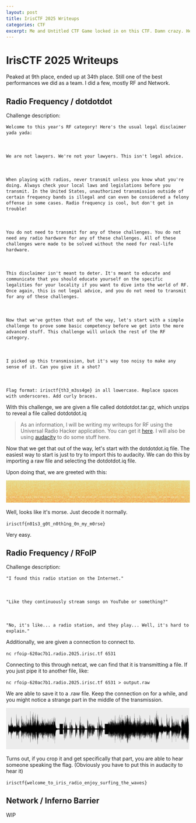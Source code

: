 ```yaml
---
layout: post
title: IrisCTF 2025 Writeups
categories: CTF
excerpt: Me and Untitled CTF Game locked in on this CTF. Damn crazy. Here's some writeups for the challenges I solved.
---
```


<h1>
    IrisCTF 2025 Writeups
</h1>

Peaked at 9th place, ended up at 34th place. Still one of the best performances we did as a team. I did a few, mostly RF and Network.

<h2>
    Radio Frequency / dotdotdot
</h2>

Challenge description:

```
Welcome to this year's RF category! Here's the usual legal disclaimer yada yada:

 

We are not lawyers. We're not your lawyers. This isn't legal advice.

 

When playing with radios, never transmit unless you know what you're doing. Always check your local laws and legislations before you transmit. In the United States, unauthorized transmission outside of certain frequency bands is illegal and can even be considered a felony offense in some cases. Radio frequency is cool, but don't get in trouble!

 

You do not need to transmit for any of these challenges. You do not need any radio hardware for any of these challenges. All of these challenges were made to be solved without the need for real-life hardware.

 

This disclaimer isn't meant to deter. It's meant to educate and communicate that you should educate yourself on the specific legalities for your locality if you want to dive into the world of RF. Once again, this is not legal advice, and you do not need to transmit for any of these challenges.

 

Now that we've gotten that out of the way, let's start with a simple challenge to prove some basic competency before we get into the more advanced stuff. This challenge will unlock the rest of the RF category.

 

I picked up this transmission, but it's way too noisy to make any sense of it. Can you give it a shot?

 

Flag format: irisctf{th3_m3ss4ge} in all lowercase. Replace spaces with underscores. Add curly braces.
```

With this challenge, we are given a file called dotdotdot.tar.gz, which unzips to reveal a file called dotdotdot.iq

> As an information, I will be writing my writeups for RF using the Universal Radio Hacker application. You can get it [here](https://github.com/jopohl/urh). I will also be using [audacity](https://www.audacityteam.org/) to do some stuff here.

Now that we get that out of the way, let's start with the dotdotdot.iq file. The easiest way to start is just to try to import this to audacity. We can do this by importing a raw file and selecting the dotdotdot.iq file.

Upon doing that, we are greeted with this:

![Morse](/images/blogimages/morsmorse.png)

Well, looks like it's morse. Just decode it normally.

`irisctf{n01s3_g0t_n0th1ng_0n_my_m0rse}`

Very easy.


<h2>
    Radio Frequency / RFoIP
</h2>

Challenge description:

```
"I found this radio station on the Internet."

 

"Like they continuously stream songs on YouTube or something?"

 

"No, it's like... a radio station, and they play... Well, it's hard to explain."
```

Additionally, we are given a connection to connect to.

`nc rfoip-620ac7b1.radio.2025.irisc.tf 6531`

Connecting to this through netcat, we can find that it is transmitting a file. If you just pipe it to another file, like:

`nc rfoip-620ac7b1.radio.2025.irisc.tf 6531 > output.raw`

We are able to save it to a .raw file. Keep the connection on for a while, and you might notice a strange part in the middle of the transmission.

![Looks like something odd](/images/blogimages/weirdsounds.png)

Turns out, if you crop it and get specifically that part, you are able to hear someone speaking the flag.
(Obviously you have to put this in audacity to hear it)

`irisctf{welcome_to_iris_radio_enjoy_surfing_the_waves}`

<h2>
    Network / Inferno Barrier
</h2>

WIP
